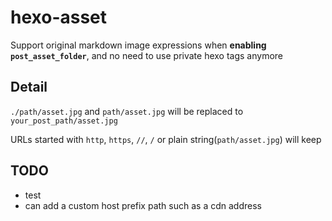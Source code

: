 # hexo-asset

Support original markdown image expressions when **enabling `post_asset_folder`**,
 and no need to use private hexo tags anymore


## Detail

`./path/asset.jpg` and `path/asset.jpg` will be replaced to `your_post_path/asset.jpg`

URLs started with `http`, `https`, `//`, `/` or plain string(`path/asset.jpg`) will keep


## TODO

* test
* can add a custom host prefix path such as a cdn address
